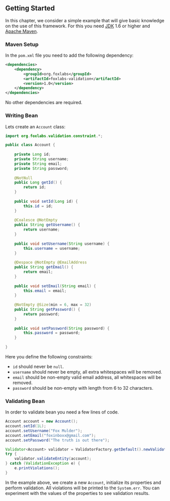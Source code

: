 ## Getting Started

In this chapter, we consider a simple example that will give basic knowledge on the
use of this framework. For this you need [JDK](https://www.oracle.com/technetwork/java/javase/downloads/index.html)
1.6 or higher and [Apache Maven](https://maven.apache.org/).

### Maven Setup

In the `pom.xml` file you need to add the following dependency:

```xml
<dependencies>
    <dependency>
        <groupId>org.foxlabs</groupId>
        <artifactId>foxlabs-validation</artifactId>
        <version>1.0</version>
    </dependency>
</dependencies>
```

No other dependencies are required.

### Writing Bean

Lets create an `Account` class:
                
```java
import org.foxlabs.validation.constraint.*;

public class Account {
    
    private Long id;
    private String username;
    private String email;
    private String password;
    
    @NotNull
    public Long getId() {
        return id;
    }
    
    public void setId(Long id) {
        this.id = id;
    }
    
    @Coalesce @NotEmpty
    public String getUsername() {
        return username;
    }
    
    public void setUsername(String username) {
        this.username = username;
    }
    
    @Despace @NotEmpty @EmailAddress
    public String getEmail() {
        return email;
    }
    
    public void setEmail(String email) {
        this.email = email;
    }
    
    @NotEmpty @Size(min = 6, max = 32)
    public String getPassword() {
        return password;
    }
    
    public void setPassword(String password) {
        this.password = password;
    }
    
}
```

Here you define the following constraints:

- `id` should never be `null`.
- `username` should never be empty, all extra whitespaces will be removed.
- `email` should be non-empty valid email address, all whitespaces will be removed.
- `password` should be non-empty with length from 6 to 32 characters.

### Validating Bean

In order to validate bean you need a few lines of code.

```java
Account account = new Account();
account.setId(1L);
account.setUsername("Fox Mulder");
account.setEmail("foxinboxx@gmail.com");
account.setPassword("The truth is out there");

Validator<Account> validator = ValidatorFactory.getDefault().newValidator(Account.class);
try {
    validator.validateEntity(account);
} catch (ValidationException e) {
    e.printViolations();
}
```

In the example above, we create a new `Account`, initialize its properties and
perform validation. All violations will be printed to the `System.err`. You can
experiment with the values ​​of the properties to see validation results.
